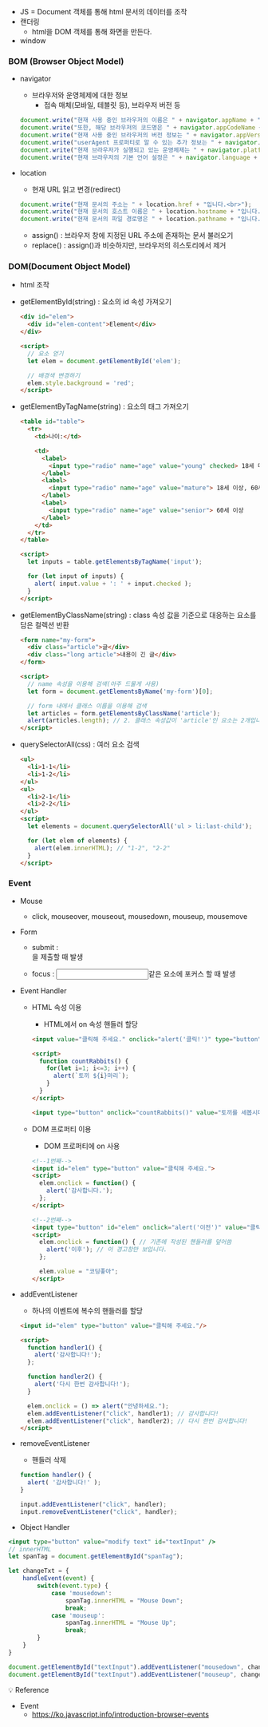 - JS = Document 객체를 통해 html 문서의 데이터를 조작
- 랜더링
    - html을 DOM 객체를 통해 화면을 만든다.
- window

### BOM (Browser Object Model)

- navigator
    - 브라우저와 운영체제에 대한 정보
        - 접속 매체(모바일, 테블릿 등), 브라우저 버전 등
    
    ```jsx
    document.write("현재 사용 중인 브라우저의 이름은 " + navigator.appName + "입니다.<br>");
    document.write("또한, 해당 브라우저의 코드명은 " + navigator.appCodeName + "입니다.");
    document.write("현재 사용 중인 브라우저의 버전 정보는 " + navigator.appVersion + "입니다.<br><br>");
    document.write("userAgent 프로퍼티로 알 수 있는 추가 정보는 " + navigator.userAgent + "입니다.");
    document.write("현재 브라우저가 실행되고 있는 운영체제는 " + navigator.platform + "입니다.");
    document.write("현재 브라우저의 기본 언어 설정은 " + navigator.language + "입니다.");
    ```
    
- location
    - 현재 URL 읽고 변경(redirect)
    
    ```jsx
    document.write("현재 문서의 주소는 " + location.href + "입니다.<br>");
    document.write("현재 문서의 호스트 이름은 " + location.hostname + "입니다.<br>");
    document.write("현재 문서의 파일 경로명은 " + location.pathname + "입니다.<br>");
    ```
    
    - assign() : 브라우저 창에 지정된 URL 주소에 존재하는 문서 불러오기
    - replace() : assign()과 비슷하지만, 브라우저의 히스토리에서 제거

### DOM(Document Object Model)

- html 조작
- getElementById(string) : 요소의 id 속성 가져오기
    
    ```html
    <div id="elem">
      <div id="elem-content">Element</div>
    </div>
    
    <script>
      // 요소 얻기
      let elem = document.getElementById('elem');
    
      // 배경색 변경하기
      elem.style.background = 'red';
    </script>
    ```
    
- getElementByTagName(string) : 요소의 태그 가져오기
    
    ```html
    <table id="table">
      <tr>
        <td>나이:</td>
    
        <td>
          <label>
            <input type="radio" name="age" value="young" checked> 18세 미만
          </label>
          <label>
            <input type="radio" name="age" value="mature"> 18세 이상, 60세 미만
          </label>
          <label>
            <input type="radio" name="age" value="senior"> 60세 이상
          </label>
        </td>
      </tr>
    </table>
    
    <script>
      let inputs = table.getElementsByTagName('input');
    
      for (let input of inputs) {
        alert( input.value + ': ' + input.checked );
      }
    </script>
    ```
    
- getElementByClassName(string) : class 속성 값을 기준으로 대응하는 요소를 담은 컬렉션 반환
    
    ```html
    <form name="my-form">
      <div class="article">글</div>
      <div class="long article">내용이 긴 글</div>
    </form>
    
    <script>
      // name 속성을 이용해 검색(아주 드물게 사용)
      let form = document.getElementsByName('my-form')[0];
    
      // form 내에서 클래스 이름을 이용해 검색
      let articles = form.getElementsByClassName('article');
      alert(articles.length); // 2. 클래스 속성값이 'article'인 요소는 2개입니다.
    </script>
    ```
    
- querySelectorAll(css) : 여러 요소 검색
    
    ```html
    <ul>
      <li>1-1</li>
      <li>1-2</li>
    </ul>
    <ul>
      <li>2-1</li>
      <li>2-2</li>
    </ul>
    <script>
      let elements = document.querySelectorAll('ul > li:last-child');
    
      for (let elem of elements) {
        alert(elem.innerHTML); // "1-2", "2-2"
      }
    </script>
    ```
    

### Event

- Mouse
    - click, mouseover, mouseout, mousedown, mouseup, mousemove
- Form
    - submit : <form> 을 제출할 때 발생
    - focus : <input>같은 요소에 포커스 할 때 발생
- Event Handler
    - HTML 속성 이용
        - HTML에서 on 속성 핸들러 할당
        
        ```html
        <input value="클릭해 주세요." onclick="alert('클릭!')" type="button">
        
        <script>
          function countRabbits() {
            for(let i=1; i<=3; i++) {
              alert(`토끼 ${i}마리`);
            }
          }
        </script>
        
        <input type="button" onclick="countRabbits()" value="토끼를 세봅시다!">
        ```
        
    - DOM 프로퍼티 이용
        - DOM 프로퍼티에 on<event> 사용
        
        ```html
        <!--1번째-->
        <input id="elem" type="button" value="클릭해 주세요.">
        <script>
          elem.onclick = function() {
            alert('감사합니다.');
          };
        </script>
        
        <!--2번째-->
        <input type="button" id="elem" onclick="alert('이전')" value="클릭해 주세요.">
        <script>
          elem.onclick = function() { // 기존에 작성된 핸들러를 덮어씀
            alert('이후'); // 이 경고창만 보입니다.
          };
        
          elem.value = "코딩좋아";
        </script>
        ```
        
- addEventListener
    - 하나의 이벤트에 복수의 핸들러를 할당
    
    ```html
    <input id="elem" type="button" value="클릭해 주세요."/>
    
    <script>
      function handler1() {
        alert('감사합니다!');
      };
    
      function handler2() {
        alert('다시 한번 감사합니다!');
      }
    
      elem.onclick = () => alert("안녕하세요.");
      elem.addEventListener("click", handler1); // 감사합니다!
      elem.addEventListener("click", handler2); // 다시 한번 감사합니다!
    </script>
    ```
    
- removeEventListener
    - 핸들러 삭제
    
    ```jsx
    function handler() {
      alert( '감사합니다!' );
    }
    
    input.addEventListener("click", handler);
    input.removeEventListener("click", handler);
    ```
    
- Object Handler

```jsx
<input type="button" value="modify text" id="textInput" />
// innerHTML
let spanTag = document.getElementById("spanTag");

let changeTxt = {
    handleEvent(event) {
        switch(event.type) {
            case 'mousedown':
                spanTag.innerHTML = "Mouse Down";
                break;
            case 'mouseup':
                spanTag.innerHTML = "Mouse Up";
                break;
        }
    }
}

document.getElementById("textInput").addEventListener("mousedown", changeTxt);
document.getElementById("textInput").addEventListener("mouseup", changeTxt);
```

<aside>
💡 Reference

</aside>

- Event
    - https://ko.javascript.info/introduction-browser-events